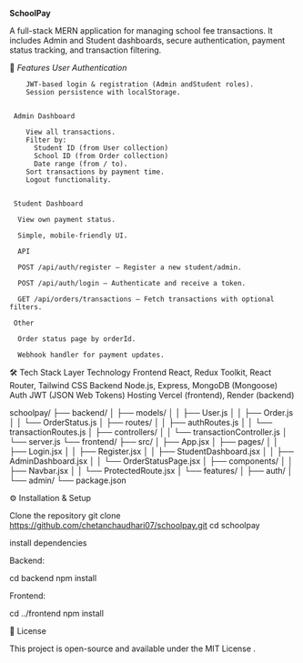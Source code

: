 **SchoolPay**

A full-stack MERN application for managing school fee transactions.
It includes Admin and Student dashboards, secure authentication, payment status tracking, and transaction filtering.


🚀 *Features*
      *User Authentication*

        JWT-based login & registration (Admin andStudent roles).
        Session persistence with localStorage.


     Admin Dashboard

        View all transactions.
        Filter by:
          Student ID (from User collection)
          School ID (from Order collection)
          Date range (from / to).
        Sort transactions by payment time.
        Logout functionality. 


     Student Dashboard

      View own payment status.

      Simple, mobile-friendly UI.

      API

      POST /api/auth/register – Register a new student/admin.

      POST /api/auth/login – Authenticate and receive a token.

      GET /api/orders/transactions – Fetch transactions with optional filters.

     Other

      Order status page by orderId.

      Webhook handler for payment updates.    


🛠️ Tech Stack
Layer	Technology
Frontend	React, Redux Toolkit, React Router, Tailwind CSS
Backend	Node.js, Express, MongoDB (Mongoose)
Auth	JWT (JSON Web Tokens)
Hosting	Vercel (frontend), Render (backend)


schoolpay/
├── backend/
│   ├── models/
│   │   ├── User.js
│   │   ├── Order.js
│   │   └── OrderStatus.js
│   ├── routes/
│   │   ├── authRoutes.js
│   │   └── transactionRoutes.js
│   ├── controllers/
│   │   └── transactionController.js
│   └── server.js
└── frontend/
    ├── src/
    │   ├── App.jsx
    │   ├── pages/
    │   │   ├── Login.jsx
    │   │   ├── Register.jsx
    │   │   ├── StudentDashboard.jsx
    │   │   ├── AdminDashboard.jsx
    │   │   └── OrderStatusPage.jsx
    │   ├── components/
    │   │   ├── Navbar.jsx
    │   │   └── ProtectedRoute.jsx
    │   └── features/
    │       ├── auth/
    │       └── admin/
    └── package.json

⚙️ Installation & Setup

Clone the repository
git clone https://github.com/chetanchaudhari07/schoolpay.git
cd schoolpay

install dependencies

Backend:

cd backend
npm install


Frontend:

cd ../frontend
npm install


📝 License

This project is open-source and available under the MIT License
.





      
